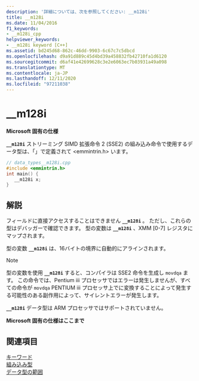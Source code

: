 ```yaml
---
description: '詳細については、次を参照してください: __m128i'
title: __m128i
ms.date: 11/04/2016
f1_keywords:
- __m128i_cpp
helpviewer_keywords:
- __m128i keyword [C++]
ms.assetid: bd245d68-862c-46dd-9903-6c67c7c5dbcd
ms.openlocfilehash: d9a91d889c45d4bd39a458832fb42710fa1d6120
ms.sourcegitcommit: d6af41e42699628c3e2e6063ec7b03931a49a098
ms.translationtype: MT
ms.contentlocale: ja-JP
ms.lasthandoff: 12/11/2020
ms.locfileid: "97211038"
---
```

# <a name="__m128i"></a>__m128i

**Microsoft 固有の仕様**

**`__m128i`** ストリーミング SIMD 拡張命令 2 (SSE2) の組み込み命令で使用するデータ型は、「」で定義されて \<emmintrin.h> います。

```cpp
// data_types__m128i.cpp
#include <emmintrin.h>
int main() {
   __m128i x;
}
```

## <a name="remarks"></a>解説

フィールドに直接アクセスすることはできません **`__m128i`** 。 ただし、これらの型はデバッガーで確認できます。 型の変数は **`__m128i`** 、XMM [0-7] レジスタにマップされます。

型の変数 **`__m128i`** は、16バイトの境界に自動的にアラインされます。

> [!NOTE]
> 型の変数を使用 **`__m128i`** すると、コンパイラは SSE2 命令を生成し `movdqa` ます。 この命令では、Pentium iii プロセッサではエラーは発生しませんが、すべての命令が `movdqa` PENTIUM iii プロセッサ上でに変換することによって発生する可能性のある副作用によって、サイレントエラーが発生します。

**`__m128i`** データ型は ARM プロセッサではサポートされていません。

**Microsoft 固有の仕様はここまで**

## <a name="see-also"></a>関連項目

[キーワード](../cpp/keywords-cpp.md)<br/>
[組み込み型](../cpp/fundamental-types-cpp.md)<br/>
[データ型の範囲](../cpp/data-type-ranges.md)
